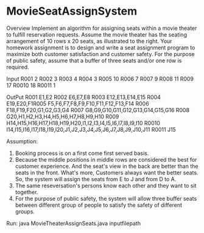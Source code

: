 # MovieSeatAssignSystem

Overview
Implement an algorithm for assigning seats within a movie theater to fulfill reservation requests. Assume the movie theater has the seating arrangement of 10 rows x 20 seats, as illustrated to the right.
Your homework assignment is to design and write a seat assignment program to maximize both customer satisfaction and customer
safety. For the purpose of public safety, assume that a buffer of three seats and/or one row is required.

Input
R001 2
R002 3
R003 4
R004 3
R005 10
R006 7
R007 9
R008 11
R009 17
R0010 18
R0011 1

OutPut
R001 E1,E2
R002 E6,E7,E8
R003 E12,E13,E14,E15
R004 E19,E20,F1R005 F5,F6,F7,F8,F9,F10,F11,F12,F13,F14
R006 F18,F19,F20,G1,G2,G3,G4
R007 G8,G9,G10,G11,G12,G13,G14,G15,G16
R008 G20,H1,H2,H3,H4,H5,H6,H7,H8,H9,H10
R009 H14,H15,H16,H17,H18,H19,H20,I1,I2,I3,I4,I5,I6,I7,I8,I9,I10
R0010 I14,I15,I16,I17,I18,I19,I20,J1,J2,J3,J4,J5,J6,J7,J8,J9,J10,J11
R0011 J15

Assumption:
1. Booking process is on a first come first served basis.
2. Because the middle positions in middle rows are considered the best for customer experience. And the seat's view in the back are better than the seats in the front. What's more, Customers always want the better seats. So, the system will assign the seats from E to J and from D to A.
3. The same reseversation's persons know each other and they want to sit together. 
4. For the purpose of public safety, the system will allow three buffer seats between different group of people to satisfy the safety of different groups. 

Run:
java MovieTheaterAssignSeats.java inputfilepath
